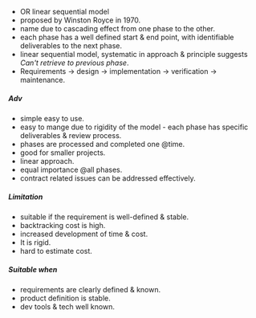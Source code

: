 
- OR linear sequential model 
- proposed by Winston Royce in 1970. 
- name due to cascading effect from one phase to the other. 
- each phase has a well defined start & end point, with identifiable deliverables to the next phase. 
- linear sequential model, systematic in approach & principle suggests *Can't retrieve to previous phase*.
- Requirements -> design -> implementation -> verification -> maintenance.  

##### Adv
- simple easy to use. 
- easy to mange due to rigidity of the model - each phase has specific deliverables & review process. 
- phases are processed and completed one @time. 
- good for smaller projects. 
- linear approach. 
- equal importance @all phases. 
- contract related issues can be addressed effectively. 

##### Limitation
- suitable if the requirement is well-defined & stable. 
- backtracking cost is high. 
- increased development of time & cost. 
- It is rigid. 
- hard to estimate cost. 

##### Suitable when 
- requirements are clearly defined & known. 
- product definition is stable. 
- dev tools & tech well known. 


